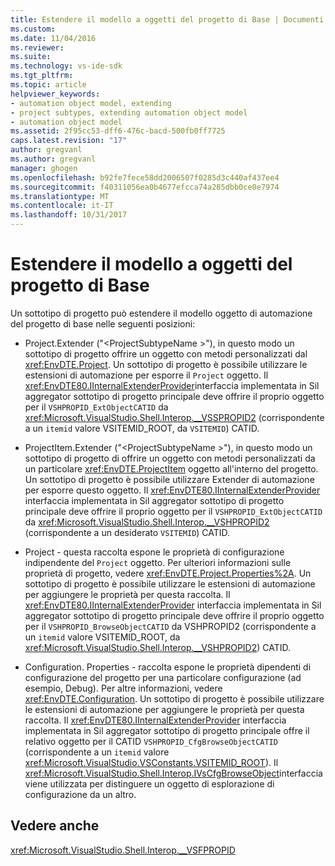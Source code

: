 ```yaml
---
title: Estendere il modello a oggetti del progetto di Base | Documenti Microsoft
ms.custom: 
ms.date: 11/04/2016
ms.reviewer: 
ms.suite: 
ms.technology: vs-ide-sdk
ms.tgt_pltfrm: 
ms.topic: article
helpviewer_keywords:
- automation object model, extending
- project subtypes, extending automation object model
- automation object model
ms.assetid: 2f95cc53-dff6-476c-bacd-500fb0ff7725
caps.latest.revision: "17"
author: gregvanl
ms.author: gregvanl
manager: ghogen
ms.openlocfilehash: b92fe7fece58dd2006507f0285d3c440af437ee4
ms.sourcegitcommit: f40311056ea0b4677efcca74a285dbb0ce0e7974
ms.translationtype: MT
ms.contentlocale: it-IT
ms.lasthandoff: 10/31/2017
---
```

# <a name="extending-the-object-model-of-the-base-project"></a>Estendere il modello a oggetti del progetto di Base
Un sottotipo di progetto può estendere il modello oggetto di automazione del progetto di base nelle seguenti posizioni:  
  
-   Project.Extender ("\<ProjectSubtypeName >"), in questo modo un sottotipo di progetto offrire un oggetto con metodi personalizzati dal <xref:EnvDTE.Project>. Un sottotipo di progetto è possibile utilizzare le estensioni di automazione per esporre il `Project` oggetto. Il <xref:EnvDTE80.IInternalExtenderProvider>interfaccia implementata in Sil aggregator sottotipo di progetto principale deve offrire il proprio oggetto per il `VSHPROPID_ExtObjectCATID` da <xref:Microsoft.VisualStudio.Shell.Interop.__VSSPROPID2> (corrispondente a un `itemid` valore VSITEMID_ROOT, da `VSITEMID`) CATID.  
  
-   ProjectItem.Extender ("\<ProjectSubtypeName >"), in questo modo un sottotipo di progetto di offrire un oggetto con metodi personalizzati da un particolare <xref:EnvDTE.ProjectItem> oggetto all'interno del progetto. Un sottotipo di progetto è possibile utilizzare Extender di automazione per esporre questo oggetto. Il <xref:EnvDTE80.IInternalExtenderProvider> interfaccia implementata in Sil aggregator sottotipo di progetto principale deve offrire il proprio oggetto per il `VSHPROPID_ExtObjectCATID` da <xref:Microsoft.VisualStudio.Shell.Interop.__VSHPROPID2> (corrispondente a un desiderato `VSITEMID`) CATID.  
  
-   Project - questa raccolta espone le proprietà di configurazione indipendente del `Project` oggetto. Per ulteriori informazioni sulle proprietà di progetto, vedere <xref:EnvDTE.Project.Properties%2A>. Un sottotipo di progetto è possibile utilizzare le estensioni di automazione per aggiungere le proprietà per questa raccolta. Il <xref:EnvDTE80.IInternalExtenderProvider> interfaccia implementata in Sil aggregator sottotipo di progetto principale deve offrire il proprio oggetto per il `VSHPROPID_BrowseObjectCATID` da VSHPROPID2 (corrispondente a un `itemid` valore VSITEMID_ROOT, da <xref:Microsoft.VisualStudio.Shell.Interop.__VSHPROPID2>) CATID.  
  
-   Configuration. Properties - raccolta espone le proprietà dipendenti di configurazione del progetto per una particolare configurazione (ad esempio, Debug). Per altre informazioni, vedere <xref:EnvDTE.Configuration>. Un sottotipo di progetto è possibile utilizzare le estensioni di automazione per aggiungere le proprietà per questa raccolta. Il <xref:EnvDTE80.IInternalExtenderProvider> interfaccia implementata in Sil aggregator sottotipo di progetto principale offre il relativo oggetto per il CATID `VSHPROPID_CfgBrowseObjectCATID` (corrispondente a un `itemid` valore <xref:Microsoft.VisualStudio.VSConstants.VSITEMID_ROOT>). Il <xref:Microsoft.VisualStudio.Shell.Interop.IVsCfgBrowseObject>interfaccia viene utilizzata per distinguere un oggetto di esplorazione di configurazione da un altro.  
  
## <a name="see-also"></a>Vedere anche  
 <xref:Microsoft.VisualStudio.Shell.Interop.__VSFPROPID>